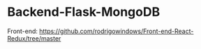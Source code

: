 # Backend-Flask-MongoDB

Front-end: https://github.com/rodrigowindows/Front-end-React-Redux/tree/master

